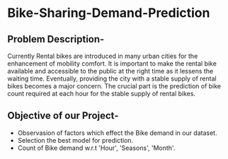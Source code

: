 # Bike-Sharing-Demand-Prediction
## Problem Description-
Currently Rental bikes are introduced in many urban cities for the enhancement of mobility comfort. It is important to make the rental bike available and accessible to the public at the right time as it lessens the waiting time. Eventually, providing the city with a stable supply of rental bikes becomes a major concern. The crucial part is the prediction of bike count required at each hour for the stable supply of rental bikes.

## Objective of our Project-
* Observasion of factors which effect the Bike demand in our dataset.
* Selection the best model for prediction.
* Count of Bike demand w.r.t 'Hour', 'Seasons', 'Month'.
